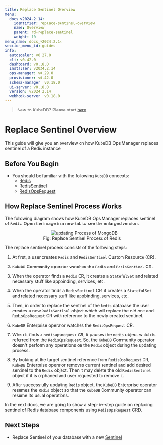 ```yaml
---
title: Replace Sentinel Overview
menu:
  docs_v2024.2.14:
    identifier: replace-sentinel-overview
    name: Overview
    parent: rd-replace-sentinel
    weight: 10
menu_name: docs_v2024.2.14
section_menu_id: guides
info:
  autoscaler: v0.27.0
  cli: v0.42.0
  dashboard: v0.18.0
  installer: v2024.2.14
  ops-manager: v0.29.0
  provisioner: v0.42.0
  schema-manager: v0.18.0
  ui-server: v0.18.0
  version: v2024.2.14
  webhook-server: v0.18.0
---
```


> New to KubeDB? Please start [here](/docs/v2024.2.14/README).

# Replace Sentinel Overview

This guide will give you an overview on how KubeDB Ops Manager replaces sentinel of a Redis instance.

## Before You Begin

- You should be familiar with the following `KubeDB` concepts:
  - [Redis](/docs/v2024.2.14/guides/redis/concepts/redis)
  - [RedisSentinel](/docs/v2024.2.14/guides/redis/concepts/redissentinel)
  - [RedisOpsRequest](/docs/v2024.2.14/guides/redis/concepts/redisopsrequest)

## How Replace Sentinel Process Works

The following diagram shows how KubeDB Ops Manager replaces sentinel of `Redis`. Open the image in a new tab to see the enlarged version.

<figure align="center">
  <img alt="updating Process of MongoDB" src="/docs/v2024.2.14/images/day-2-operation/redis/replace-sentinel.svg">
<figcaption align="center">Fig: Replace Sentinel Process of Redis</figcaption>
</figure>

The replace sentinel process consists of the following steps:

1. At first, a user creates `Redis` and `RedisSentinel` Custom Resource (CR).

2. `KubeDB` Community operator watches the `Redis` and `RedisSentinel` CR.

3. When the operator finds a `Redis` CR, it creates a `StatefulSet` and related necessary stuff like appbinding, services, etc.

4. When the operator finds a `RedisSentinel` CR, it creates a `StatefulSet` and related necessary stuff like appbinding, services, etc.

5. Then, in order to replace the sentinel of the `Redis` database the user creates a new `RedisSentinel` object which will replace the old one and `RedisOpsRequest` CR with reference to the newly created sentinel.

6. `KubeDB` Enterprise operator watches the `RedisOpsRequest` CR.

7. When it finds a `RedisOpsRequest` CR, it pauses the `Redis` object which is referred from the `RedisOpsRequest`. So, the `KubeDB` Community operator doesn't perform any operations on the `Redis` object during the updating process.  

8. By looking at the target sentinel reference from `RedisOpsRequest` CR, `KubeDB` Enterprise operator removes current sentinel and add desired sentinel to the `Redis` object. Then it may delete the old `RedisSentinel` object if it is orphaned and user requested to remove it.

9. After successfully updating `Redis` object, the `KubeDB` Enterprise operator resumes the `Redis` object so that the `KubeDB` Community operator can resume its usual operations.

In the next docs, we are going to show a step-by-step guide on replacing sentinel of Redis database components using `RedisOpsRequest` CRD.

## Next Steps

- Replace Sentinel of your database with a new [Sentinel](/docs/v2024.2.14/guides/redis/sentinel/replacesentinel/replace-sentinel)